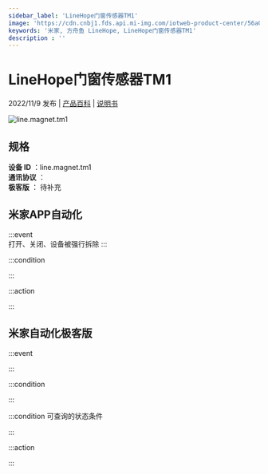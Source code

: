```yaml
---
sidebar_label: 'LineHope门窗传感器TM1'
image: 'https://cdn.cnbj1.fds.api.mi-img.com/iotweb-product-center/56a091abad620946827b732f8cf3ec77_1661413701028.png?GalaxyAccessKeyId=AKVGLQWBOVIRQ3XLEW&Expires=9223372036854775807&Signature=gVaOlNMvcUYoGK+qmRLkj3ZF+2k='
keywords: '米家, 方舟鱼 LineHope, LineHope门窗传感器TM1'
description : ''
---
```

# LineHope门窗传感器TM1

2022/11/9 发布 | [产品百科](https://home.mi.com/webapp/content/baike/product/index.html?model=line.magnet.tm1/) | [说明书](https://home.mi.com/views/introduction.html?model=line.magnet.tm1&region=cn)

![line.magnet.tm1](https://cdn.cnbj1.fds.api.mi-img.com/iotweb-product-center/56a091abad620946827b732f8cf3ec77_1661413701028.png?GalaxyAccessKeyId=AKVGLQWBOVIRQ3XLEW&Expires=9223372036854775807&Signature=gVaOlNMvcUYoGK+qmRLkj3ZF+2k=)

## 规格  
> 
**设备 ID** ：line.magnet.tm1  
**通讯协议** ：  
**极客版**  ： 待补充 


## 米家APP自动化  

:::event  
打开、关闭、设备被强行拆除
:::

:::condition  

:::

:::action   

:::

## 米家自动化极客版  

:::event  

:::

:::condition  

:::

:::condition 可查询的状态条件  

:::

:::action  

:::

        
